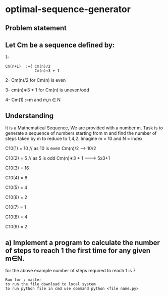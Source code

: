 # optimal-sequence-generator
## Problem statement
## Let Cm be a sequence defined by:

  1- 
  ```
  Cm(n+1)  :={ Cm(n)/2
               Cm(n)∗3 + 1
  ```                
  2- Cm(n)/2 for Cm(n) is even
  
  3- cm(n)∗3 + 1 for Cm(n) is uneven/odd
  
  4- Cm(1) :=m and m,n ∈ N
  
 ## Understanding
  
  It is a Mathematical Sequence, We are provided with a number m. Task is to generate a sequence of numbers starting from m and find the number of steps taken by m to reduce to     1,4,2.
  Imagine m = 10 
  and N = index
  
  C10(1) = 10 // as 10 is even Cm(n)/2 --> 10/2
  
  C10(2) = 5  // as 5 is odd Cm(n)∗3 + 1 ---> 5x3+1
  
  C10(3) = 16
  
  C10(4) = 8
  
  C10(5) = 4
  
  C10(6) = 2
  
  C10(7) = 1
  
  C10(8) = 4
  
  C10(9) = 2
  
 ## a)  Implement a program to calculate the number of steps to reach 1 the first time for any given m∈N.
  for the above example number of steps required to reach 1 is 7
```
Run for : master
to run the file download to local system
to run python file in cmd use command python <file name.py>
```
